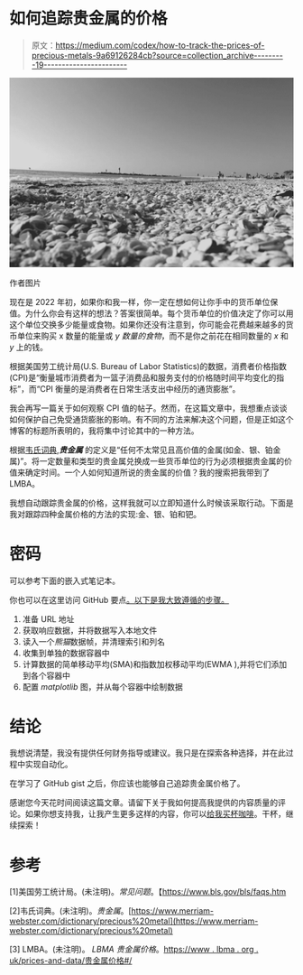 # 如何追踪贵金属的价格

> 原文：<https://medium.com/codex/how-to-track-the-prices-of-precious-metals-9a69126284cb?source=collection_archive---------19----------------------->

![](img/4d7ca1e43fa8ad2d27e3c91947177ac2.png)

作者图片

现在是 2022 年初，如果你和我一样，你一定在想如何让你手中的货币单位保值。为什么你会有这样的想法？答案很简单。每个货币单位的价值决定了你可以用这个单位交换多少能量或食物。如果你还没有注意到，你可能会花费越来越多的货币单位来购买 x 数量的能量或 *y 数量的食物*，而不是你之前花在相同数量的 *x* 和 *y* 上的钱。

根据美国劳工统计局(U.S. Bureau of Labor Statistics)的数据，消费者价格指数(CPI)是“衡量城市消费者为一篮子消费品和服务支付的价格随时间平均变化的指标”，而“CPI 衡量的是消费者在日常生活支出中经历的通货膨胀”。

我会再写一篇关于如何观察 CPI 值的帖子。然而，在这篇文章中，我想重点谈谈如何保护自己免受通货膨胀的影响。有不同的方法来解决这个问题，但是正如这个博客的标题所表明的，我将集中讨论其中的一种方法。

根据[韦氏词典](https://www.merriam-webster.com/dictionary/precious%20metal),***贵金属*** 的定义是“任何不太常见且高价值的金属(如金、银、铂金属)”。将一定数量和类型的贵金属兑换成一些货币单位的行为必须根据贵金属的价值来确定时间。一个人如何知道所说的贵金属的价值？我的搜索把我带到了 LMBA。

我想自动跟踪贵金属的价格，这样我就可以立即知道什么时候该采取行动。下面是我对跟踪四种金属价格的方法的实现:金、银、铂和钯。

# 密码

可以参考下面的嵌入式笔记本。

你也可以在这里访问 GitHub 要点[。以下是我大致遵循的步骤。](https://gist.github.com/troymyname/fe25dd2ea042a3ca7449601def94e7db)

1.  准备 URL 地址
2.  获取响应数据，并将数据写入本地文件
3.  读入一个*熊猫*数据帧，并清理索引和列名
4.  收集到单独的数据容器中
5.  计算数据的简单移动平均(SMA)和指数加权移动平均(EWMA ),并将它们添加到各个容器中
6.  配置 *matplotlib* 图，并从每个容器中绘制数据

# 结论

我想说清楚，我没有提供任何财务指导或建议。我只是在探索各种选择，并在此过程中实现自动化。

在学习了 GitHub gist 之后，你应该也能够自己追踪贵金属价格了。

感谢您今天花时间阅读这篇文章。请留下关于我如何提高我提供的内容质量的评论。如果你想支持我，让我产生更多这样的内容，你可以[给我买杯咖啡](https://www.buymeacoffee.com/tonmoyroy)。干杯，继续探索！

# 参考

[1]美国劳工统计局。(未注明)。*常见问题*。【https://www.bls.gov/bls/faqs.htm 

[2]韦氏词典。(未注明)。*贵金属*。[https://www.merriam-webster.com/dictionary/precious%20metal](https://www.merriam-webster.com/dictionary/precious%20metal)

[3] LMBA。(未注明)。 *LBMA 贵金属价格*。[https://www . lbma . org . uk/prices-and-data/贵金属价格#/](https://www.lbma.org.uk/prices-and-data/precious-metal-prices#/)